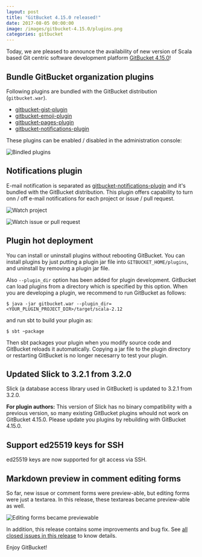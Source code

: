 ```yaml
---
layout: post
title: "GitBucket 4.15.0 released!"
date: 2017-08-05 00:00:00
image: /images/gitbucket-4.15.0/plugins.png
categories: gitbucket
---
```


Today, we are pleased to announce the availability of new version of Scala based Git centric software development platform [GitBucket 4.15.0](https://github.com/gitbucket/gitbucket/releases/tag/4.15.0)!

## Bundle GitBucket organization plugins

Following plugins are bundled with the GitBucket distribution (`gitbucket.war`).

- [gitbucket-gist-plugin](https://github.com/gitbucket/gitbucket-gist-plugin)
- [gitbucket-emoji-plugin](https://github.com/gitbucket/gitbucket-emoji-plugin)
- [gitbucket-pages-plugin](https://github.com/gitbucket/gitbucket-pages-plugin)
- [gitbucket-notifications-plugin](https://github.com/gitbucket/gitbucket-notifications-plugin)

These plugins can be enabled / disabled in the administration console:

![Bindled plugins]({{site.baseurl}}/images/gitbucket-4.15.0/plugins.png)

## Notifications plugin

E-mail notification is separated as [gitbucket-notifications-plugin](https://github.com/gitbucket/gitbucket-notifications-plugin) and it's bundled with the GitBucket distribution. This plugin offers capability to turn onn / off e-mail notifications for each project or issue / pull request.

![Watch project]({{site.baseurl}}/images/gitbucket-4.15.0/notifications_1.png)

![Watch issue or pull request]({{site.baseurl}}/images/gitbucket-4.15.0/notifications_2.png)

## Plugin hot deployment

You can install or uninstall plugins without rebooting GitBucket. You can install plugins by just putting a plugin jar file into `GITBUCKET_HOME/plugins`, and uninstall by removing a plugin jar file.

Also `--plugin_dir` option has been added for plugin development. GitBucket can load plugins from a directory which is specified by this option. When you are developing a plugin, we recommend to run GitBucket as follows:

```
$ java -jar gitbucket.war --plugin_dir=<YOUR_PLUGIN_PROJECT_DIR>/target/scala-2.12
```

and run sbt to build your plugin as:

```
$ sbt ~package
```

Then sbt packages your plugin when you modify source code and GitBucket reloads it automatically. Copying a jar file to the plugin directory or restarting GitBucket is no longer necesarry to test your plugin.

## Updated Slick to 3.2.1 from 3.2.0

Slick (a database access library used in GitBucket) is updated to 3.2.1 from 3.2.0.

**For plugin authors:** This version of Slick has no binary compatibility with a previous version, so many existing GitBucket plugins whould not work on GitBucket 4.15.0. Please update you plugins by rebuilding with GitBucket 4.15.0.

## Support ed25519 keys for SSH

ed25519 keys are now supported for git access via SSH.

## Markdown preview in comment editing forms

So far, new issue or comment forms were preview-able, but editing forms were just a textarea. In this release, these textareas became preview-able as well.

![Editing forms became previewable]({{site.baseurl}}/images/gitbucket-4.15.0/preview-edit-form.png)

In addition, this release contains some improvements and bug fix. See [all closed issues in this release](https://github.com/gitbucket/gitbucket/issues?q=is%3Aclosed+milestone%3A4.15) to know details.

Enjoy GitBucket!
